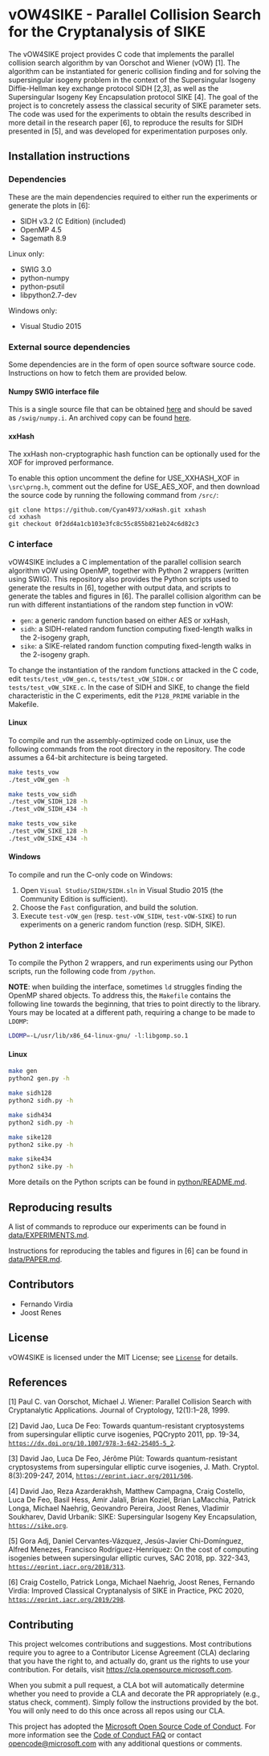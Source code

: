 # vOW4SIKE - Parallel Collision Search for the Cryptanalysis of SIKE

The vOW4SIKE project provides C code that implements the parallel collision search algorithm by van Oorschot and Wiener (vOW) [1].
The algorithm can be instantiated for generic collision finding and for solving the supersingular isogeny problem in the context of
the Supersingular Isogeny Diffie-Hellman key exchange protocol SIDH [2,3], as well as the Supersingular Isogeny Key Encapsulation protocol SIKE [4].
The goal of the project is to concretely assess the classical security of SIKE parameter sets. The code was used for the experiments to obtain the results described in more detail in the research paper [6], to reproduce the results for SIDH presented in [5], and was developed for experimentation purposes only.

## Installation instructions

### Dependencies

These are the main dependencies required to either run the experiments or generate the plots in [6]:

- SIDH v3.2 (C Edition) (included)
- OpenMP 4.5
- Sagemath 8.9

Linux only:
- SWIG 3.0
- python-numpy
- python-psutil
- libpython2.7-dev

Windows only:
- Visual Studio 2015

### External source dependencies

Some dependencies are in the form of open source software source code.
Instructions on how to fetch them are provided below.

#### Numpy SWIG interface file

This is a single source file that can be obtained [here](https://github.com/numpy/numpy/blob/maintenance/1.18.x/tools/swig/numpy.i) and should be saved as `/swig/numpy.i`.
An archived copy can be found [here](http://web.archive.org/web/20200402001801/https://github.com/numpy/numpy/blob/maintenance/1.18.x/tools/swig/numpy.i).

#### xxHash

The xxHash non-cryptographic hash function can be optionally used for the XOF for improved performance.

To enable this option uncomment the define for USE_XXHASH_XOF in `\src\prng.h`, comment out the define for USE_AES_XOF,
and then download the source code by running the following command from `/src/`:

```
git clone https://github.com/Cyan4973/xxHash.git xxhash
cd xxhash
git checkout 0f2dd4a1cb103e3fc8c55c855b821eb24c6d82c3
```

### C interface

vOW4SIKE includes a C implementation of the parallel collision search algorithm vOW using OpenMP, together with Python 2 wrappers (written using SWIG).
This repository also provides the Python scripts used to generate the results in [6], together with output data, and scripts to generate the tables and figures in [6].
The parallel collision algorithm can be run with different instantiations of the random step function in vOW:

- `gen`: a generic random function based on either AES or xxHash,
- `sidh`: a SIDH-related random function computing fixed-length walks in the 2-isogeny graph,
- `sike`: a SIKE-related random function computing fixed-length walks in the 2-isogeny graph.

To change the instantiation of the random functions attacked in the C code, edit `tests/test_vOW_gen.c`, `tests/test_vOW_SIDH.c` or `tests/test_vOW_SIKE.c`. In the case of SIDH and SIKE, to change the field characteristic in the C experiments, edit the `P128_PRIME` variable in the Makefile.

#### Linux

To compile and run the assembly-optimized code on Linux, use the following commands from the root directory in the repository.
The code assumes a 64-bit architecture is being targeted.

```bash
make tests_vow
./test_vOW_gen -h

make tests_vow_sidh
./test_vOW_SIDH_128 -h
./test_vOW_SIDH_434 -h

make tests_vow_sike
./test_vOW_SIKE_128 -h
./test_vOW_SIKE_434 -h
```

#### Windows

To compile and run the C-only code on Windows:

1. Open `Visual Studio/SIDH/SIDH.sln` in Visual Studio 2015 (the Community Edition is sufficient).
2. Choose the `Fast` configuration, and build the solution.
3. Execute `test-vOW_gen` (resp. `test-vOW_SIDH`, `test-vOW-SIKE`) to run experiments on a generic random function (resp. SIDH, SIKE).

### Python 2 interface

To compile the Python 2 wrappers, and run experiments using our Python scripts, run the following code from `/python`.

**NOTE**: when building the interface, sometimes `ld` struggles finding the OpenMP shared objects. To address this, the `Makefile` contains the following line towards the beginning, that tries to point directly to the library. Yours may be located at a different path, requiring a change to be made to `LDOMP`:

```bash
LDOMP=-L/usr/lib/x86_64-linux-gnu/ -l:libgomp.so.1
```

#### Linux

```bash
make gen
python2 gen.py -h

make sidh128
python2 sidh.py -h

make sidh434
python2 sidh.py -h

make sike128
python2 sike.py -h

make sike434
python2 sike.py -h
```

More details on the Python scripts can be found in [python/README.md](python/README.md).

## Reproducing results

A list of commands to reproduce our experiments can be found in [data/EXPERIMENTS.md](data/EXPERIMENTS.md).

Instructions for reproducing the tables and figures in [6] can be found in [data/PAPER.md](data/PAPER.md).

## Contributors

- Fernando Virdia
- Joost Renes

## License

vOW4SIKE is licensed under the MIT License; see [`License`](LICENSE) for details.

## References

[1] Paul C. van Oorschot, Michael J. Wiener: Parallel Collision Search with Cryptanalytic Applications. Journal of Cryptology, 12(1):1–28, 1999.

[2] David Jao, Luca De Feo: Towards quantum-resistant cryptosystems from supersingular elliptic curve isogenies, PQCrypto 2011, pp. 19-34, [`https://dx.doi.org/10.1007/978-3-642-25405-5_2`](doi:10.1007/978-3-642-25405-5_2).

[3] David Jao, Luca De Feo, Jérôme Plût: Towards quantum-resistant cryptosystems from supersingular elliptic curve isogenies, J. Math. Cryptol. 8(3):209-247, 2014, [`https://eprint.iacr.org/2011/506`](https://eprint.iacr.org/2011/506).

[4] David Jao, Reza Azarderakhsh, Matthew Campagna, Craig Costello, Luca De Feo, Basil Hess, Amir Jalali, Brian Koziel, Brian LaMacchia, Patrick Longa, Michael Naehrig, Geovandro Pereira, Joost Renes, Vladimir Soukharev, David Urbanik: SIKE: Supersingular Isogeny Key Encapsulation,
[`https://sike.org`](https://sike.org).

[5] Gora Adj, Daniel Cervantes-Vázquez, Jesús-Javier Chi-Domínguez, Alfred Menezes, Francisco Rodríguez-Henríquez: On the cost of computing isogenies between supersingular elliptic curves, SAC 2018, pp. 322-343,
[`https://eprint.iacr.org/2018/313`](https://eprint.iacr.org/2018/313).

[6] Craig Costello, Patrick Longa, Michael Naehrig, Joost Renes, Fernando Virdia: Improved Classical Cryptanalysis of SIKE in Practice, PKC 2020,
[`https://eprint.iacr.org/2019/298`](https://eprint.iacr.org/2019/298).

## Contributing

This project welcomes contributions and suggestions.  Most contributions require you to agree to a
Contributor License Agreement (CLA) declaring that you have the right to, and actually do, grant us
the rights to use your contribution. For details, visit https://cla.opensource.microsoft.com.

When you submit a pull request, a CLA bot will automatically determine whether you need to provide
a CLA and decorate the PR appropriately (e.g., status check, comment). Simply follow the instructions
provided by the bot. You will only need to do this once across all repos using our CLA.

This project has adopted the [Microsoft Open Source Code of Conduct](https://opensource.microsoft.com/codeofconduct/).
For more information see the [Code of Conduct FAQ](https://opensource.microsoft.com/codeofconduct/faq/) or
contact [opencode@microsoft.com](mailto:opencode@microsoft.com) with any additional questions or comments.
